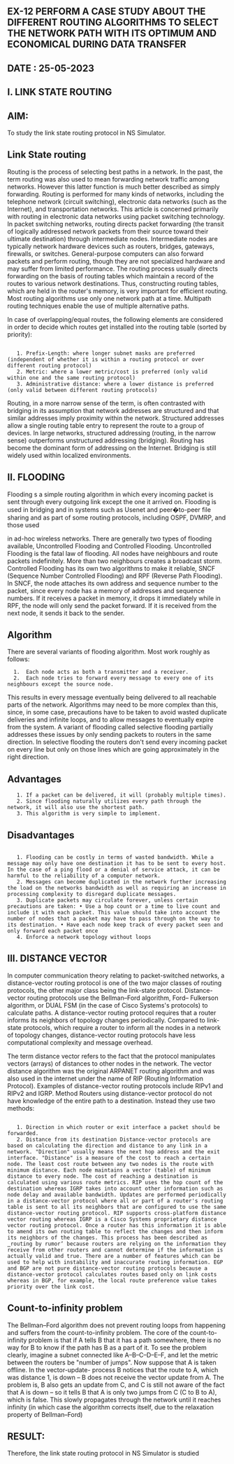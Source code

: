 ## EX-12 PERFORM A CASE STUDY ABOUT THE DIFFERENT ROUTING ALGORITHMS TO SELECT THE NETWORK PATH WITH ITS OPTIMUM AND ECONOMICAL DURING DATA TRANSFER
## DATE : 25-05-2023
## I. LINK STATE ROUTING
## AIM:

To study the link state routing protocol in NS Simulator.
## Link State routing

Routing is the process of selecting best paths in a network. In the past, the term routing was also used to mean forwarding network traffic among networks. However this latter function is much better described as simply forwarding. Routing is performed for many kinds of networks, including the telephone network (circuit switching), electronic data networks (such as the Internet), and transportation networks. This article is concerned primarily with routing in electronic data networks using packet switching technology. In packet switching networks, routing directs packet forwarding (the transit of logically addressed network packets from their source toward their ultimate destination) through intermediate nodes. Intermediate nodes are typically network hardware devices such as routers, bridges, gateways, firewalls, or switches. General-purpose computers can also forward packets and perform routing, though they are not specialized hardware and may suffer from limited performance. The routing process usually directs forwarding on the basis of routing tables which maintain a record of the routes to various network destinations. Thus, constructing routing tables, which are held in the router's memory, is very important for efficient routing. Most routing algorithms use only one network path at a time. Multipath routing techniques enable the use of multiple alternative paths.

In case of overlapping/equal routes, the following elements are considered in order to decide which routes get installed into the routing table (sorted by priority):
```

   1. Prefix-Length: where longer subnet masks are preferred (independent of whether it is within a routing protocol or over different routing protocol)
   2. Metric: where a lower metric/cost is preferred (only valid within one and the same routing protocol)
   3. Administrative distance: where a lower distance is preferred (only valid between different routing protocols)
```
Routing, in a more narrow sense of the term, is often contrasted with bridging in its assumption that network addresses are structured and that similar addresses imply proximity within the network. Structured addresses allow a single routing table entry to represent the route to a group of devices. In large networks, structured addressing (routing, in the narrow sense) outperforms unstructured addressing (bridging). Routing has become the dominant form of addressing on the Internet. Bridging is still widely used within localized environments.
## II. FLOODING

Flooding s a simple routing algorithm in which every incoming packet is sent through every outgoing link except the one it arrived on. Flooding is used in bridging and in systems such as Usenet and peer�to-peer file sharing and as part of some routing protocols, including OSPF, DVMRP, and those used

in ad-hoc wireless networks. There are generally two types of flooding available, Uncontrolled Flooding and Controlled Flooding. Uncontrolled Flooding is the fatal law of flooding. All nodes have neighbours and route packets indefinitely. More than two neighbours creates a broadcast storm. Controlled Flooding has its own two algorithms to make it reliable, SNCF (Sequence Number Controlled Flooding) and RPF (Reverse Path Flooding). In SNCF, the node attaches its own address and sequence number to the packet, since every node has a memory of addresses and sequence numbers. If it receives a packet in memory, it drops it immediately while in RPF, the node will only send the packet forward. If it is received from the next node, it sends it back to the sender.
## Algorithm

There are several variants of flooding algorithm. Most work roughly as follows:
```
  1.  Each node acts as both a transmitter and a receiver.
  2.  Each node tries to forward every message to every one of its neighbours except the source node.
```
This results in every message eventually being delivered to all reachable parts of the network. Algorithms may need to be more complex than this, since, in some case, precautions have to be taken to avoid wasted duplicate deliveries and infinite loops, and to allow messages to eventually expire from the system. A variant of flooding called selective flooding partially addresses these issues by only sending packets to routers in the same direction. In selective flooding the routers don't send every incoming packet on every line but only on those lines which are going approximately in the right direction.
## Advantages
```
   1. If a packet can be delivered, it will (probably multiple times).
   2. Since flooding naturally utilizes every path through the network, it will also use the shortest path.
   3. This algorithm is very simple to implement.
```
## Disadvantages
```

   1. Flooding can be costly in terms of wasted bandwidth. While a message may only have one destination it has to be sent to every host. In the case of a ping flood or a denial of service attack, it can be harmful to the reliability of a computer network.
   2. Messages can become duplicated in the network further increasing the load on the networks bandwidth as well as requiring an increase in processing complexity to disregard duplicate messages.
   3. Duplicate packets may circulate forever, unless certain precautions are taken: • Use a hop count or a time to live count and include it with each packet. This value should take into account the number of nodes that a packet may have to pass through on the way to its destination. • Have each node keep track of every packet seen and only forward each packet once
   4. Enforce a network topology without loops
```

## III. DISTANCE VECTOR

In computer communication theory relating to packet-switched networks, a distance-vector routing protocol is one of the two major classes of routing protocols, the other major class being the link-state protocol. Distance-vector routing protocols use the Bellman–Ford algorithm, Ford– Fulkerson algorithm, or DUAL FSM (in the case of Cisco Systems's protocols) to calculate paths. A distance-vector routing protocol requires that a router informs its neighbors of topology changes periodically. Compared to link-state protocols, which require a router to inform all the nodes in a network of topology changes, distance-vector routing protocols have less computational complexity and message overhead.

The term distance vector refers to the fact that the protocol manipulates vectors (arrays) of distances to other nodes in the network. The vector distance algorithm was the original ARPANET routing algorithm and was also used in the internet under the name of RIP (Routing Information Protocol). Examples of distance-vector routing protocols include RIPv1 and RIPv2 and IGRP. Method Routers using distance-vector protocol do not have knowledge of the entire path to a destination. Instead they use two methods:
```

   1. Direction in which router or exit interface a packet should be forwarded.
   2. Distance from its destination Distance-vector protocols are based on calculating the direction and distance to any link in a network. "Direction" usually means the next hop address and the exit interface. "Distance" is a measure of the cost to reach a certain node. The least cost route between any two nodes is the route with minimum distance. Each node maintains a vector (table) of minimum distance to every node. The cost of reaching a destination is calculated using various route metrics. RIP uses the hop count of the destination whereas IGRP takes into account other information such as node delay and available bandwidth. Updates are performed periodically in a distance-vector protocol where all or part of a router's routing table is sent to all its neighbors that are configured to use the same distance-vector routing protocol. RIP supports cross-platform distance vector routing whereas IGRP is a Cisco Systems proprietary distance vector routing protocol. Once a router has this information it is able to amend its own routing table to reflect the changes and then inform its neighbors of the changes. This process has been described as ‗routing by rumor‘ because routers are relying on the information they receive from other routers and cannot determine if the information is actually valid and true. There are a number of features which can be used to help with instability and inaccurate routing information. EGP and BGP are not pure distance-vector routing protocols because a distance-vector protocol calculates routes based only on link costs whereas in BGP, for example, the local route preference value takes priority over the link cost.
```
## Count-to-infinity problem

The Bellman–Ford algorithm does not prevent routing loops from happening and suffers from the count-to-infinity problem. The core of the count-to-infinity problem is that if A tells B that it has a path somewhere, there is no way for B to know if the path has B as a part of it. To see the problem clearly, imagine a subnet connected like A–B–C–D–E–F, and let the metric between the routers be "number of jumps". Now suppose that A is taken offline. In the vector-update- process B notices that the route to A, which was distance 1, is down – B does not receive the vector update from A. The problem is, B also gets an update from C, and C is still not aware of the fact that A is down – so it tells B that A is only two jumps from C (C to B to A), which is false. This slowly propagates through the network until it reaches infinity (in which case the algorithm corrects itself, due to the relaxation property of Bellman–Ford)

## RESULT:
Therefore, the link state routing protocol in NS Simulator is studied
